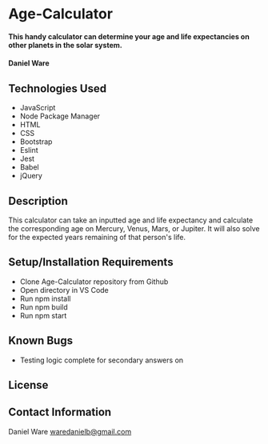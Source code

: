 # Age-Calculator

#### This handy calculator can determine your age and life expectancies on other planets in the solar system.

#### Daniel Ware

## Technologies Used

* JavaScript
* Node Package Manager 
* HTML
* CSS
* Bootstrap
* Eslint
* Jest
* Babel
* jQuery

## Description

This calculator can take an inputted age and life expectancy and calculate the corresponding age on Mercury, Venus, Mars, or Jupiter. It will also solve for the expected years remaining of that person's life.

## Setup/Installation Requirements

* Clone Age-Calculator repository from Github
* Open directory in VS Code
* Run npm install
* Run npm build
* Run npm start

## Known Bugs

* Testing logic complete for secondary answers on 

## License


## Contact Information

Daniel Ware <waredanielb@gmail.com>